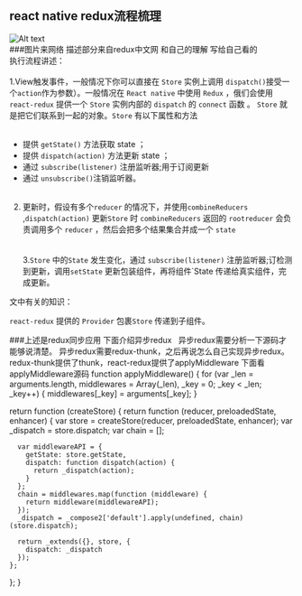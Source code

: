 react native redux流程梳理
---
![Alt text](https://raw.githubusercontent.com/pj0579/Redux-use/master/A2043282-5BEC-4FEF-9771-3DE81EAF0FCE.png)<br/>
###图片来网络   描述部分来自redux中文网 和自己的理解 写给自己看的 <br/>
执行流程讲述：<br/><br/>
1.View触发事件，一般情况下你可以直接在 `Store` 实例上调用 `dispatch()`接受一个`action`作为参数）。一般情况在 `React native` 中使用 `Redux` ，俄们会使用 `react-redux` 提供一个 `Store` 实例内部的 `dispatch` 的 `connect` 函数 。 `Store` 就是把它们联系到一起的对象。`Store` 有以下属性和方法 <br/><br/>
+ 提供 `getState()` 方法获取 state ；<br/>
+ 提供 `dispatch(action)` 方法更新 state ；<br/>
+ 通过 `subscribe(listener)` 注册监听器;用于订阅更新<br/>
+ 通过 `unsubscribe()`注销监听器。<br/><br/>
2. 更新时，假设有多个`reducer` 的情况下，并使用`combineReducers ` ,`dispatch(action)` 更新`Store` 时 `combineReducers` 返回的 `rootreducer` 会负责调用多个 `reducer` ，然后会把多个结果集合并成一个 `state`<br/>  <br/><br/>
3.`Store` 中的`State` 发生变化，通过 `subscribe(listener)` 注册监听器;订检测到更新，调用`setState` 更新包装组件，再将组件`State 传递给真实组件，完成更新。

文中有关的知识：

`react-redux` 提供的 `Provider` 包裹`Store` 传递到子组件。

###上述是redux同步应用
下面介绍异步redux   
异步redux需要分析一下源码才能够说清楚。
异步redux需要redux-thunk，之后再说怎么自己实现异步redux。
redux-thunk提供了thunk，react-redux提供了applyMiddleware
下面看 applyMiddleware源码
function applyMiddleware() {
  for (var _len = arguments.length, middlewares = Array(_len), _key = 0; _key < _len; _key++) {
    middlewares[_key] = arguments[_key];
  }

  return function (createStore) {
    return function (reducer, preloadedState, enhancer) {
      var store = createStore(reducer, preloadedState, enhancer);
      var _dispatch = store.dispatch;
      var chain = [];

      var middlewareAPI = {
        getState: store.getState,
        dispatch: function dispatch(action) {
          return _dispatch(action);
        }
      };
      chain = middlewares.map(function (middleware) {
        return middleware(middlewareAPI);
      });
      _dispatch = _compose2['default'].apply(undefined, chain)(store.dispatch);

      return _extends({}, store, {
        dispatch: _dispatch
      });
    };
  };
}


